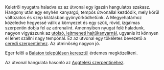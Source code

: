 Keletről nyugatra haladva ez az útvonal egy igazán hangulatos szakasz. Hangony után egy enyhén kanyargó, tempós útvonallal kezdődik, mely körül változatos és szép kilátásban gyönyörködhetünk. A Megyehatárhoz közeledve hegyessé válik a környezet és egy szűk, rövid, izgalmas szerpentin dobja fel az adrenalint. Amennyiben nyugat felé haladunk, nagyon vigyázzunk az [utolsó, lejtmeneti hajtűkanyarnál](#geo:%C3%89les%20hajt%C5%B1kanyar@48.151346,20.072554/?b=Ez%20egy%20nagyon%20%C3%A9les%20hajt%C5%B1kanyar.%20F%C5%91leg%20nyugatra,%20Zabar%20ir%C3%A1ny%C3%A1ba%20haladva%20igen%20vesz%C3%A9lyes%20lehet,%20ha%20nem%20figyel%C3%BCnk.), ugyanis itt könnyen el lehet szállni nagy tempónál. Ez az útvonal egy tökéletes bevezető a [ceredi szerpentinhez](#Cered). Az útminőség nagyon jó.

Eger felől a [Balaton településen keresztül](#Balaton) érdemes megközelíteni.

Az útvonal hangulata hasonló az [Aggteleki szerpentinéhez](#Aggtelek).
